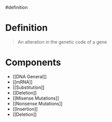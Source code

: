 #definition 
# Definition
> An alteration in the genetic code of a gene
# Components
- [[DNA General]]
- [[mRNA]]
- [[Substitution]]
- [[Deletion]]
- [[Misense Mutations]]
- [[Nonsense Mutations]]
- [[Insertion]]
- [[Deletion]]
